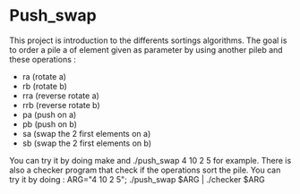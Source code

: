# Push_swap

This project is introduction to the differents sortings algorithms.
The goal is to order a pile a of element given as parameter by using another pileb and these operations :
  - ra  (rotate a)
  - rb  (rotate b)
  - rra (reverse rotate a)
  - rrb (reverse rotate b)
  - pa  (push on a)
  - pb  (push on b)
  - sa  (swap the 2 first elements on a)
  - sb  (swap the 2 first elements on b)
  
 You can try it by doing make and ./push_swap 4 10 2 5 for example.
 There is also a checker program that check if the operations sort the pile.
 You can try it by doing : ARG="4 10 2 5"; ./push_swap $ARG | ./checker $ARG
